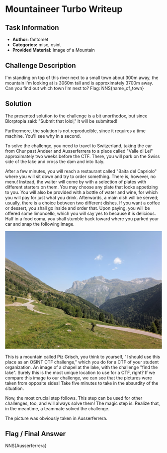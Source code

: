 # Mountaineer Turbo Writeup

## Task Information
- **Author:** fantomet
- **Categories:** misc, osint 
- **Provided Material:** Image of a Mountain

## Challenge Description
I'm standing on top of this river next to a small town about 300m away, the mountain I'm looking at is 3060m tall and is approximately 3700m away. Can you find out which town I'm next to? Flag: NNS{name_of_town}

## Solution

The presented solution to the challenge is a bit unorthodox, but since Blorptopia said: "Submit that lolol," it will be submitted!

Furthermore, the solution is not reproducible, since it requires a time machine. You'll see why in a second.

To solve the challenge, you need to travel to Switzerland, taking the car from Chur past Andeer and Ausserferrera to a place called "Valle di Lei" approximately two weeks before the CTF. There, you will park on the Swiss side of the lake and cross the dam and into Italy.

After a few minutes, you will reach a restaurant called "Baita del Capriolo" where you will sit down and try to order something. There is, however, no menu! Instead, the waiter will come by with a selection of plates with different starters on them. You may choose any plate that looks appetizing to you. You will also be provided with a bottle of water and wine, for which you will pay for just what you drink. Afterwards, a main dish will be served; usually, there is a choice between two different dishes. If you want a coffee or dessert, you shall go inside and order that. Upon paying, you will be offered some limoncello, which you will say yes to because it is delicious. Half in a food coma, you shall stumble back toward where you parked your car and snap the following image.

![Piz Grisch](Piz_Grisch.jpeg)

This is a mountain called Piz Grisch, you think to yourself, "I should use this place as an OSINT CTF challenge," which you do for a CTF of your student organization. An image of a chapel at the lake, with the challenge "find the lake". Surely this is the most unique location to use for a CTF, right? If we compare this image to our challenge, we can see that the pictures were taken from opposite sides! Take five minutes to take in the absurdity of the situation.

Now, the most crucial step follows. This step can be used for other challenges, too, and will always solve them! The magic step is: Realize that, in the meantime, a teammate solved the challenge.

The picture was obviously taken in Ausserferrera.

## Flag / Final Answer

NNS{Ausserferrera}
